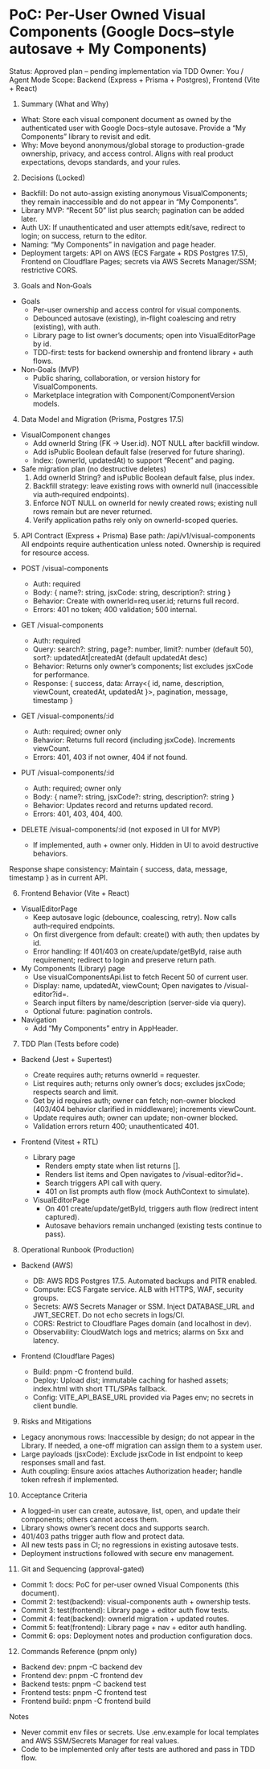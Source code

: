 # PoC: Per‑User Owned Visual Components (Google Docs–style autosave + My Components)

Status: Approved plan – pending implementation via TDD
Owner: You / Agent Mode
Scope: Backend (Express + Prisma + Postgres), Frontend (Vite + React)

1) Summary (What and Why)
- What: Store each visual component document as owned by the authenticated user with Google Docs–style autosave. Provide a “My Components” library to revisit and edit.
- Why: Move beyond anonymous/global storage to production-grade ownership, privacy, and access control. Aligns with real product expectations, devops standards, and your rules.

2) Decisions (Locked)
- Backfill: Do not auto-assign existing anonymous VisualComponents; they remain inaccessible and do not appear in “My Components”.
- Library MVP: “Recent 50” list plus search; pagination can be added later.
- Auth UX: If unauthenticated and user attempts edit/save, redirect to login; on success, return to the editor.
- Naming: “My Components” in navigation and page header.
- Deployment targets: API on AWS (ECS Fargate + RDS Postgres 17.5), Frontend on Cloudflare Pages; secrets via AWS Secrets Manager/SSM; restrictive CORS.

3) Goals and Non‑Goals
- Goals
  - Per-user ownership and access control for visual components.
  - Debounced autosave (existing), in-flight coalescing and retry (existing), with auth.
  - Library page to list owner’s documents; open into VisualEditorPage by id.
  - TDD-first: tests for backend ownership and frontend library + auth flows.
- Non‑Goals (MVP)
  - Public sharing, collaboration, or version history for VisualComponents.
  - Marketplace integration with Component/ComponentVersion models.

4) Data Model and Migration (Prisma, Postgres 17.5)
- VisualComponent changes
  - Add ownerId String (FK → User.id). NOT NULL after backfill window.
  - Add isPublic Boolean default false (reserved for future sharing).
  - Index: (ownerId, updatedAt) to support “Recent” and paging.
- Safe migration plan (no destructive deletes)
  1) Add ownerId String? and isPublic Boolean default false, plus index.
  2) Backfill strategy: leave existing rows with ownerId null (inaccessible via auth‑required endpoints).
  3) Enforce NOT NULL on ownerId for newly created rows; existing null rows remain but are never returned.
  4) Verify application paths rely only on ownerId-scoped queries.

5) API Contract (Express + Prisma)
Base path: /api/v1/visual-components
All endpoints require authentication unless noted. Ownership is required for resource access.

- POST /visual-components
  - Auth: required
  - Body: { name?: string, jsxCode: string, description?: string }
  - Behavior: Create with ownerId=req.user.id; returns full record.
  - Errors: 401 no token; 400 validation; 500 internal.

- GET /visual-components
  - Auth: required
  - Query: search?: string, page?: number, limit?: number (default 50), sort?: updatedAt|createdAt (default updatedAt desc)
  - Behavior: Returns only owner’s components; list excludes jsxCode for performance.
  - Response: { success, data: Array<{ id, name, description, viewCount, createdAt, updatedAt }>, pagination, message, timestamp }

- GET /visual-components/:id
  - Auth: required; owner only
  - Behavior: Returns full record (including jsxCode). Increments viewCount.
  - Errors: 401, 403 if not owner, 404 if not found.

- PUT /visual-components/:id
  - Auth: required; owner only
  - Body: { name?: string, jsxCode?: string, description?: string }
  - Behavior: Updates record and returns updated record.
  - Errors: 401, 403, 404, 400.

- DELETE /visual-components/:id (not exposed in UI for MVP)
  - If implemented, auth + owner only. Hidden in UI to avoid destructive behaviors.

Response shape consistency: Maintain { success, data, message, timestamp } as in current API.

6) Frontend Behavior (Vite + React)
- VisualEditorPage
  - Keep autosave logic (debounce, coalescing, retry). Now calls auth‑required endpoints.
  - On first divergence from default: create() with auth; then updates by id.
  - Error handling: If 401/403 on create/update/getById, raise auth requirement; redirect to login and preserve return path.
- My Components (Library) page
  - Use visualComponentsApi.list to fetch Recent 50 of current user.
  - Display: name, updatedAt, viewCount; Open navigates to /visual-editor?id=<id>.
  - Search input filters by name/description (server-side via query).
  - Optional future: pagination controls.
- Navigation
  - Add “My Components” entry in AppHeader.

7) TDD Plan (Tests before code)
- Backend (Jest + Supertest)
  - Create requires auth; returns ownerId = requester.
  - List requires auth; returns only owner’s docs; excludes jsxCode; respects search and limit.
  - Get by id requires auth; owner can fetch; non-owner blocked (403/404 behavior clarified in middleware); increments viewCount.
  - Update requires auth; owner can update; non-owner blocked.
  - Validation errors return 400; unauthenticated 401.

- Frontend (Vitest + RTL)
  - Library page
    - Renders empty state when list returns [].
    - Renders list items and Open navigates to /visual-editor?id=<id>.
    - Search triggers API call with query.
    - 401 on list prompts auth flow (mock AuthContext to simulate).
  - VisualEditorPage
    - On 401 create/update/getById, triggers auth flow (redirect intent captured).
    - Autosave behaviors remain unchanged (existing tests continue to pass).

8) Operational Runbook (Production)
- Backend (AWS)
  - DB: AWS RDS Postgres 17.5. Automated backups and PITR enabled.
  - Compute: ECS Fargate service. ALB with HTTPS, WAF, security groups.
  - Secrets: AWS Secrets Manager or SSM. Inject DATABASE_URL and JWT_SECRET. Do not echo secrets in logs/CI.
  - CORS: Restrict to Cloudflare Pages domain (and localhost in dev).
  - Observability: CloudWatch logs and metrics; alarms on 5xx and latency.

- Frontend (Cloudflare Pages)
  - Build: pnpm -C frontend build.
  - Deploy: Upload dist; immutable caching for hashed assets; index.html with short TTL/SPAs fallback.
  - Config: VITE_API_BASE_URL provided via Pages env; no secrets in client bundle.

9) Risks and Mitigations
- Legacy anonymous rows: Inaccessible by design; do not appear in the Library. If needed, a one-off migration can assign them to a system user.
- Large payloads (jsxCode): Exclude jsxCode in list endpoint to keep responses small and fast.
- Auth coupling: Ensure axios attaches Authorization header; handle token refresh if implemented.

10) Acceptance Criteria
- A logged-in user can create, autosave, list, open, and update their components; others cannot access them.
- Library shows owner’s recent docs and supports search.
- 401/403 paths trigger auth flow and protect data.
- All new tests pass in CI; no regressions in existing autosave tests.
- Deployment instructions followed with secure env management.

11) Git and Sequencing (approval-gated)
- Commit 1: docs: PoC for per-user owned Visual Components (this document).
- Commit 2: test(backend): visual-components auth + ownership tests.
- Commit 3: test(frontend): Library page + editor auth flow tests.
- Commit 4: feat(backend): ownerId migration + updated routes.
- Commit 5: feat(frontend): Library page + nav + editor auth handling.
- Commit 6: ops: Deployment notes and production configuration docs.

12) Commands Reference (pnpm only)
- Backend dev: pnpm -C backend dev
- Frontend dev: pnpm -C frontend dev
- Backend tests: pnpm -C backend test
- Frontend tests: pnpm -C frontend test
- Frontend build: pnpm -C frontend build

Notes
- Never commit env files or secrets. Use .env.example for local templates and AWS SSM/Secrets Manager for real values.
- Code to be implemented only after tests are authored and pass in TDD flow.

